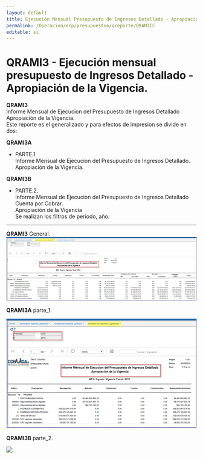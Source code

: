 ```yaml
---
layout: default
title: Ejecución Mensual Presupuesto de Ingresos Detallado - Apropiación de la Vigencia    
permalink: /Operacion/erp/presupuestoo/qreporte/QRAMICC  
editable: si
---
```


# QRAMI3 - Ejecución mensual presupuesto de Ingresos Detallado -Apropiación de la Vigencia.   


**QRAMI3**  
Informe Mensual de Ejecucion del Presupuesto de Ingresos Detallado  
Apropiación de la Vigencia.  
Este reporte es el generalizado y para efectos de impresion se divide en dos:  

**QRAMI3A**   
* PARTE.1.  
Informe Mensual de Ejecucion del Presupuesto de Ingresos Detallado.  
Apropiación de la Vigencia.  


**QRAMI3B**  
* PARTE.2.  
Informe Mensual de Ejecucion del Presupuesto de Ingresos Detallado  
Cuenta por Cobrar.  
Apropiación de la Vigencia  
Se realizan los filtros de periodo, año.  
**********

**QRAMI3**  General.  
![](qrami311.png)	

**QRAMI3A**   parte_1.

![](QRAMI3A.png)	

**QRAMI3B**   parte_2.

![](.png)	



